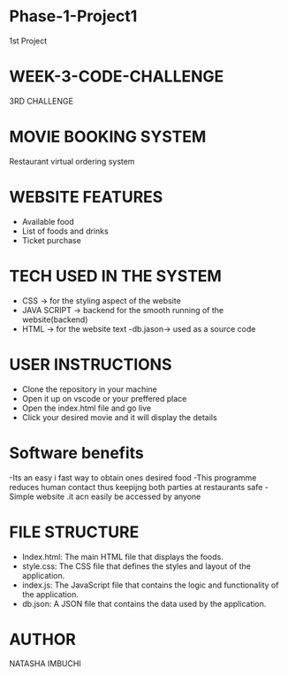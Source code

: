 # Phase-1-Project1
1st Project
# WEEK-3-CODE-CHALLENGE
3RD CHALLENGE
 # MOVIE BOOKING SYSTEM
 Restaurant virtual ordering system 
 # WEBSITE FEATURES
 - Available food
 - List of foods and drinks
 - Ticket purchase
 # TECH USED IN THE SYSTEM
 - CSS -> for the styling aspect of the website 
 - JAVA SCRIPT -> backend for the smooth running of the website(backend)
 - HTML -> for the website text
 -db.jason-> used as a source code
 # USER INSTRUCTIONS 
 - Clone the repository in your machine
 - Open it up on vscode or your preffered place
 - Open the index.html file and go live
 - Click your desired movie and it will display the details
 # Software benefits 
 -Its an easy i fast way to obtain ones desired food
 -This programme reduces human contact thus keepijng  both parties at restaurants safe
 -Simple website .it acn easily be accessed by anyone 
 # FILE STRUCTURE 
- Index.html: The main HTML file that displays the foods.
- style.css: The CSS file that defines the styles and layout of the application.
- index.js: The JavaScript file that contains the logic and functionality of the application.
- db.json: A JSON file that contains the data used by the application.

# AUTHOR 
NATASHA IMBUCHI